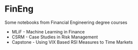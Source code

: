 # FinEng

Some notebooks from Financial Engineering degree courses

 - MLiF - Machine Learning in Finance
 - CSRM - Case Studies in Risk Management
 - Capstone - Using VIX Based RSI Measures to Time Markets 

